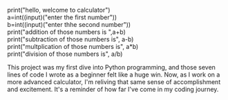 print("hello, welcome to calculator")
<br>
a=int((input)("enter the first number"))
<br>
b=int((input)("enter thhe second number"))
<br>
print("addition of those numbers is ",a+b)
<br>
print("subtraction of those numbers is", a-b)
<br>
print("multplication of those numbers is", a*b)
<br>
print("division of those numbers is", a/b)

This project was my first dive into Python programming, and those seven lines of code I wrote as a beginner felt like a huge win.
Now, as I work on a more advanced calculator, I'm reliving that same sense of accomplishment and excitement.
It's a reminder of how far I've come in my coding journey.

